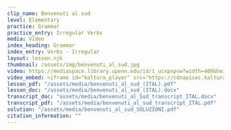 ```yaml
---
clip_name: Benvenuti al sud 
level: Elementary
practice: Grammar
practice_entry: Irregular Verbs
media: Video
index_heading: Grammar
index_entry: Verbs - Irregular
layout: lesson.njk
thumbnail: /assets/img/benvenuti_al_sud.jpg
video: https://mediaspace.library.upenn.edu/id/1_ucxpxpvw?width=400&height=285&playerId=52628472
video_embed: <iframe id="kaltura_player" src="https://cdnapisec.kaltura.com/p/1147242/sp/114724200/embedIframeJs/uiconf_id/9757771/partner_id/1147242?iframeembed=true&playerId=kaltura_player&entry_id=1_ucxpxpvw&flashvars[streamerType]=auto&amp;flashvars[localizationCode]=en&amp;flashvars[sideBarContainer.plugin]=true&amp;flashvars[sideBarContainer.position]=left&amp;flashvars[sideBarContainer.clickToClose]=true&amp;flashvars[chapters.plugin]=true&amp;flashvars[chapters.layout]=vertical&amp;flashvars[chapters.thumbnailRotator]=false&amp;flashvars[streamSelector.plugin]=true&amp;flashvars[EmbedPlayer.SpinnerTarget]=videoHolder&amp;flashvars[dualScreen.plugin]=true&amp;flashvars[Kaltura.addCrossoriginToIframe]=true&amp;&wid=1_rptir747" width="400" height="285" allowfullscreen webkitallowfullscreen mozAllowFullScreen allow="autoplay *; fullscreen *; encrypted-media *" sandbox="allow-downloads allow-forms allow-same-origin allow-scripts allow-top-navigation allow-pointer-lock allow-popups allow-modals allow-orientation-lock allow-popups-to-escape-sandbox allow-presentation allow-top-navigation-by-user-activation" frameborder="0" title="Verbi irregolari benvenuti al sud"></iframe>
lesson_pdf: "/assets/media/benvenuti_al_sud_(ITAL).pdf"
lesson_doc: "/assets/media/benvenuti_al_sud_(ITAL).docx"
transcript_doc: "assets/media/benvenuti_al_Sud_transcript_ITAL.docx"
transcript_pdf: "/assets/media/benvenuti_al_sud_transcript_ITAL.pdf"
solution: "/assets/media/benvenuti_al_sud_SOLUZIONI.pdf"
citation_information: ""
---
```

